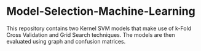 # Model-Selection-Machine-Learning
This repository contains two Kernel SVM models that make use of k-Fold Cross Validation and Grid Search techniques. The models are then evaluated using graph and confusion matrices.
